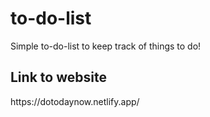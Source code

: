 # to-do-list

<p>Simple to-do-list to keep track of things to do!</p>

<h2>Link to website </h2>
https://dotodaynow.netlify.app/
